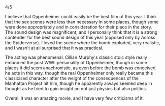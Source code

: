 4/5

I believe that Oppenheimer could easily be the best film of this year. I think that the sex scenes were less than necessary in some places, though some were done appropriately and in consideration for their place in the story. The sound design was magnificent, and I personally think that it is a strong contender for the best sound design of this year (opposed only by Across the Spiderverse). I loved the scene where the bomb exploded, very realistic, and I wasn't at all surprised that it was practical. 

The acting was phenomenal. Cillian Murphy's classic stoic style really embodied the post WWII personality of Oppenheimer, though in some places it did seem anachronistic, as even before the bomb was conceived he acts in this way, though the real Oppenheimer only really became this classicised character after the weight of the consequences of the Manhattan Project hit him, though he apparently always seemed deep in thought as he tried to gain insight on not just physics but also politics.

Overall it was an amazing movie, and I have very few criticisms of it.